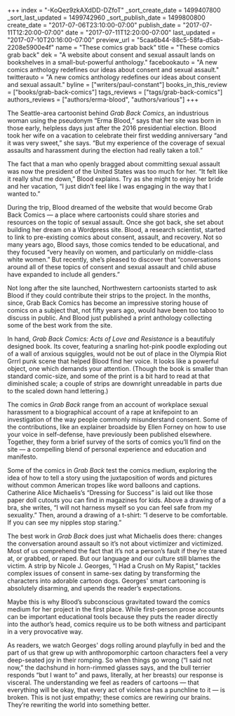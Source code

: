 +++
index = "-KoQez9zkAXdDD-DZfoT"
_sort_create_date = 1499407800
_sort_last_updated = 1499742960
_sort_publish_date = 1499800800
create_date = "2017-07-06T23:10:00-07:00"
publish_date = "2017-07-11T12:20:00-07:00"
date = "2017-07-11T12:20:00-07:00"
last_updated = "2017-07-10T20:16:00-07:00"
preview_url = "5caa6b44-88c5-58fa-d5ab-2208e5900e4f"
name = "These comics grab back"
title = "These comics grab back"
dek = "A website about consent and sexual assault lands on bookshelves in a small-but-powerful anthology."
facebookauto = "A new comics anthology redefines our ideas about consent and sexual assault."
twitterauto = "A new comics anthology redefines our ideas about consent and sexual assault."
byline = ["writers/paul-constant"]
books_in_this_review = ["books/grab-back-comics"]
tags_reviews = ["tags/grab-back-comics"]
authors_reviews = ["authors/erma-blood", "authors/various"]
+++

The Seattle-area cartoonist behind *Grab Back Comics*, an industrious woman using the pseudonym “Erma Blood,” says that her site was born in those early, helpless days just after the 2016 presidential election. Blood took her wife on a vacation to celebrate their first wedding anniversary “and it was very sweet,” she says. “But my experience of the coverage of sexual assaults and harassment during the election had really taken a toll.” 

The fact that a man who openly bragged about committing sexual assault was now the president of the United States was too much for her. “It felt like it really shut me down,” Blood explains. Try as she might to enjoy her bride and her vacation, “I just didn’t feel like I was engaging in the way that I wanted to.”

 During the trip, Blood dreamed of the website that would become Grab Back Comics — a place where cartoonists could share stories and resources on the topic of sexual assault. Once she got back, she set about building her dream on a Wordpress site. Blood, a research scientist, started to link to pre-existing comics about consent, assault, and recovery. Not so many years ago, Blood says, those comics tended to be educational, and they focused “very heavily on women, and particularly on middle-class white women.” But recently, she’s pleased to discover that “conversations around all of these topics of consent and sexual assault and child abuse have expanded to include all genders.”

Not long after the site launched, Northwestern cartoonists started to ask Blood if they could contribute their strips to the project. In the months, since, Grab Back Comics has become an impressive storing house of comics on a subject that, not fifty years ago, would have been too taboo to discuss in public. And Blood just published a print anthology collecting some of the best work from the site. 

In hand, *Grab Back Comics: Acts of Love and Resistance* is a beautifuly designed book. Its cover, featuring a snarling hot-pink poodle exploding out of a wall of anxious squiggles, would not be out of place in the Olympia Riot Grrrl punk scene that helped Blood find her voice. It looks like a powerful object, one which demands your attention. (Though the book is smaller than standard comic-size, and some of the print is a bit hard to read at that diminished scale; a couple of strips are downright unreadable in parts due to the scaled down hand lettering.)

The comics in *Grab Back* range from an account of workplace sexual harassment to a biographical account of a rape at knifepoint to an investigation of the way people commonly misunderstand consent. Some of the contributions, like an explainer broadside by Ellen Forney on how to use your voice in self-defense, have previously been published elsewhere. Together, they form a brief survey of the sorts of comics you’ll find on the site — a compelling blend of personal experience and education and manifesto.

Some of the comics in *Grab Back* test the comics medium, exploring the idea of how to tell a story using the juxtaposition of words and pictures without common American tropes like word balloons and captions. Catherine Alice Michaelis’s “Dressing for Success” is laid out like those paper doll cutouts you can find in magazines for kids. Above a drawing of a bra, she writes, “I will not harness myself so you can feel safe from my sexuality.” Then, around a drawing of a t-shirt: “I deserve to be comfortable. If you can see my nipples stop staring.”

The best work in *Grab Back* does just what Michaelis does there: changes the conversation around assault so it’s not about victimizer and victimized. Most of us comprehend the fact that it’s not a person’s fault if they’re stared at, or grabbed, or raped. But our language and our culture still blames the victim. A strip by Nicole J. Georges, “I Had a Crush on My Rapist,” tackles complex issues of consent in same-sex dating by transforming the characters into adorable cartoon dogs. Georges' smart cartooning is absolutely disarming, and upends the reader’s expectations.

Maybe this is why Blood’s subconscious gravitated toward the comics medium for her project in the first place. While first-person prose accounts can be important educational tools because they puts the reader directly into the author’s head, comics require us to be both witness and participant in a very provocative way. 

As readers, we watch Georges' dogs rolling around playfully in bed and the part of us that grew up with anthropomorphic cartoon characters feel a very deep-seated joy in their romping. So when things go wrong (“I said not now,” the dachshund in horn-rimmed glasses says, and the bull terrier responds “but I want to” and paws, literally, at her breasts) our response is visceral. The understanding we feel as readers of cartoons — that everything will be okay, that every act of violence has a punchline to it — is broken. This is not just empathy; these comics are rewiring our brains. They’re rewriting the world into something better.  
